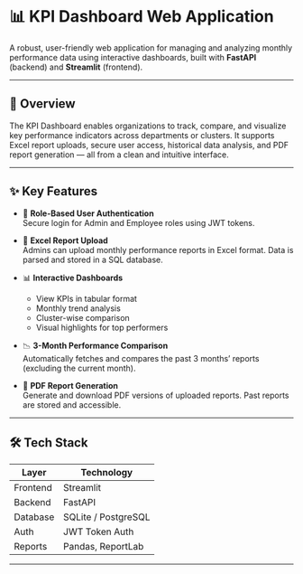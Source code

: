 # 📊 KPI Dashboard Web Application

A robust, user-friendly web application for managing and analyzing monthly performance data using interactive dashboards, built with **FastAPI** (backend) and **Streamlit** (frontend).

---

## 🚀 Overview

The KPI Dashboard enables organizations to track, compare, and visualize key performance indicators across departments or clusters. It supports Excel report uploads, secure user access, historical data analysis, and PDF report generation — all from a clean and intuitive interface.

---

## ✨ Key Features

- 🔐 **Role-Based User Authentication**  
  Secure login for Admin and Employee roles using JWT tokens.

- 📁 **Excel Report Upload**  
  Admins can upload monthly performance reports in Excel format. Data is parsed and stored in a SQL database.

- 📊 **Interactive Dashboards**  
  - View KPIs in tabular format  
  - Monthly trend analysis  
  - Cluster-wise comparison  
  - Visual highlights for top performers

- 📉 **3-Month Performance Comparison**  
  Automatically fetches and compares the past 3 months’ reports (excluding the current month).

- 🧾 **PDF Report Generation**  
  Generate and download PDF versions of uploaded reports. Past reports are stored and accessible.

---

## 🛠️ Tech Stack

| Layer     | Technology         |
|-----------|--------------------|
| Frontend  | Streamlit          |
| Backend   | FastAPI            |
| Database  | SQLite / PostgreSQL|
| Auth      | JWT Token Auth     |
| Reports   | Pandas, ReportLab  |

---




